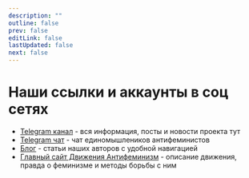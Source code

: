 ```yaml
---
description: ""
outline: false
prev: false
editLink: false
lastUpdated: false
next: false
---
```

# Наши ссылки и аккаунты в соц сетях

- [Telegram канал](https://t.me/antifem_battle) - вся информация, посты и новости проекта тут
- [Telegram чат](https://t.me/antifem_battle_chat) - чат единомышлеников антифеминистов
- [Блог](https://blog.antifem-move.org/ru/recent/1) - статьи наших авторов с удобной навигацией
- [Главный сайт Движения Антифеминизм](https://antifem-move.org/ru/) - описание движения, правда о феминизме и методы борьбы с ним
